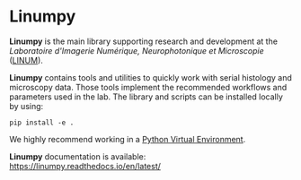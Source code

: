 # Linumpy

**Linumpy** is the main library supporting research and development at the *Laboratoire d'Imagerie Numérique, Neurophotonique et Microscopie* ([LINUM]).

**Linumpy** contains tools and utilities to quickly work with serial histology and microscopy data. Those tools implement the recommended workflows and parameters used in the lab. The library and scripts can be installed locally by using:

```
pip install -e .
```

We highly recommend working in a [Python Virtual Environment].

[LINUM]:https://linum.info.uqam.ca
[Python Virtual Environment]:https://virtualenv.pypa.io/en/latest/

**Linumpy** documentation is available: https://linumpy.readthedocs.io/en/latest/
